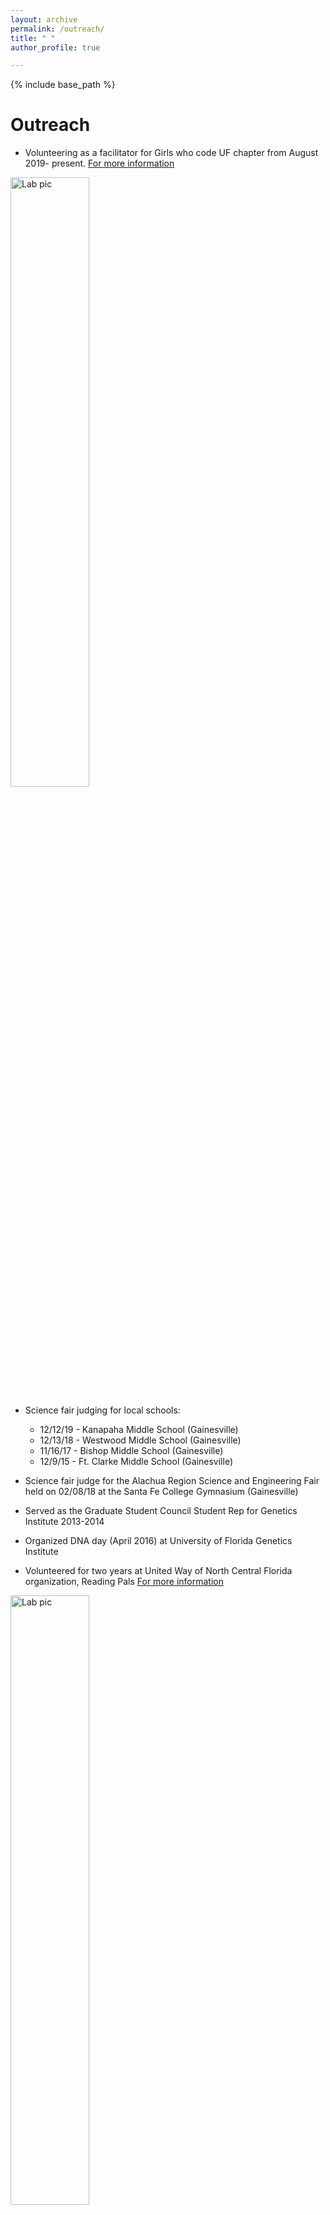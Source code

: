 ```yaml
---
layout: archive
permalink: /outreach/
title: " "
author_profile: true

---
```

{% include base_path %}


Outreach
==========
* Volunteering as a facilitator for Girls who code UF chapter from August 2019- present. [For more information](https://girlswhocode.com/)
<img src="http://NatyaHans.github.io/images/gwc-halloween.jpg" alt="Lab pic" style="width:50%">

* Science fair judging for local schools: 
    - 12/12/19 - Kanapaha Middle School (Gainesville)
    - 12/13/18 - Westwood Middle School (Gainesville)
    - 11/16/17 - Bishop Middle School (Gainesville) 
    - 12/9/15 - Ft. Clarke Middle School (Gainesville)

* Science fair judge for the Alachua Region Science and Engineering Fair held on 02/08/18 at the Santa Fe College Gymnasium (Gainesville)
* Served as the Graduate Student Council Student Rep for Genetics Institute 2013-2014
* Organized DNA day (April 2016) at University of Florida Genetics Institute 
* Volunteered for two years at United Way of North Central Florida organization, Reading Pals [For more information](http://www.unitedwayncfl.org/readingpals-0) 
<img src="http://NatyaHans.github.io/images/RPtiffany.jpg" alt="Lab pic" style="width:50%">

Service
========
* Served at moderator for lightening talk session at SSB standalone meeting Gainesville, Feb 2-6 2020
* Served in the organizing committee for SSB standalone meeting in Gainesville, Feb 2-6 2020  [For more information](https://systbiol.github.io/ssb2020/)
* Serving as Treasurer for SACNAS (Society for Advancement of Chicanos/Hispanics and Native Americans in Science) Florida Chapter,2019-2020
* Serving as content developer for biology department newsletter symBIOsis, 2019-2020
* Serving as Public Relations & Fundraising Rep for Biology Graduate Student Association,2019-2020
* Served as the IT rep for Biology Graduate Student Association , managing the website, 2018-2019

